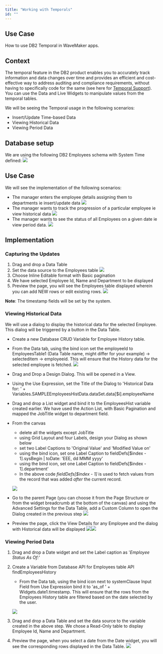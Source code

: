 ```yaml
---
title: "Working with Temporals"
id: ""
---
```


## Use Case

How to use DB2 Temporal in WaveMaker apps.

## Context

The temporal feature in the DB2 product enables you to accurately track information and data changes over time and provides an efficient and cost-effective way to address auditing and compliance requirements, without having to specifically code for the same (see here for [Temporal Support](/learn/app-development/services/database-services/temporal-support/)). You can use the Data and Live Widgets to manipulate values from the temporal tables.

We will be seeing the Temporal usage in the following scenarios:

- Insert/Update Time-based Data
- Viewing Historical Data
- Viewing Period Data

## Database setup

We are using the following DB2 Employees schema with System Time defined: [![](../assets/dbtemp_ex1.png)](../assets/dbtemp_ex1.png)

## Use Case

We will see the implementation of the following scenarios:

- The manager enters the employee details assigning them to departments ie insert/update data [![](../assets/dbtemp_ex2.png)](../assets/dbtemp_ex2.png)
- The manager wants to track the progression of a particular employee ie view historical data [![](../assets/dbtemp_ex3.png)](../assets/dbtemp_ex3.png)
- The manager wants to see the status of all Employees on a given date ie view period data. [![](../assets/dbtemp_ex4.png)](../assets/dbtemp_ex4.png)

## Implementation

### Capturing the Updates

1. Drag and drop a Data Table
2. Set the data source to the Employees table [![](../assets/dbtemp_ex2a_dt.png)](../assets/dbtemp_ex2a_dt.png)
3. Choose Inline Editable format with Basic pagination
4. We have selected Employee Id, Name and Department to be displayed
5. Preview the page, you will see the Employees table displayed wherein you can add NEW rows or edit existing rows. [![](../assets/dbtemp_ex2a.png)](../assets/dbtemp_ex2a.png)

**Note**: The timestamp fields will be set by the system.

### Viewing Historical Data

We will use a dialog to display the historical data for the selected Employee. This dialog will be triggered by a button in the Data Table.

- Create a new Database CRUD Variable for Employee History table.
- From the Data tab, using the bind icon set the employeeId to EmployeesTable1 (Data Table name, might differ for your example) -> selecteditem -> employeeid. This will ensure that the History data for the selected employee is fetched. [![](../assets/dbtemp_ex3_var.png)](../assets/dbtemp_ex3_var.png)
- Drag and Drop a Design Dialog. This will be opened in a View.
- Using the Use Expression, set the Title of the Dialog to 'Historical Data for: ' + Variables.SAMPLEEmployeesHistData.dataSet.data\[$i\].employeeName
- Drag and drop a List widget and bind it to the EmployeesHist variable created earlier. We have used the Action List, with Basic Pagination and mapped the JobTitle widget to department field.
- From the canvas
    
    - delete all the widgets except JobTitle
    - using Grid Layout and four Labels, design your Dialog as shown below
    - set two Label Captions to 'Original Value' and 'Modified Value on'
    - using the bind icon, set one Label Caption to fieldDefs\[$index - 1\].sysBegin | toDate: 'EEE, dd MMM yyyy'
    - using the bind icon, set one Label Caption to fieldDefs\[$index - 1\].department'
    - In the above code _fieldDefs\[$index - 1\]_ is used to fetch values from the record that was added _after_ the current record.
    
    [![](../assets/dbtemp_ex3_dialog.png)](../assets/dbtemp_ex3_dialog.png)
- Go to the parent Page (you can choose it from the Page Structure or from the widget breadcrumb at the bottom of the canvas) and using the Advanced Settings for the Data Table, add a Custom Column to open the Dialog created in the previous step [![](../assets/dbtemp_ex3_dt.png)](../assets/dbtemp_ex3_dt.png)
- Preview the page, click the View Details for any Employee and the dialog with Historical data will be displayed [![](../assets/dbtemp_ex2.png)](../assets/dbtemp_ex2.png)[![](../assets/dbtemp_ex3.png)](../assets/dbtemp_ex3.png)

### Viewing Period Data

1. Drag and drop a Date widget and set the Label caption as '_Employee Status As Of:_'
2. Create a Variable from Database API for Employees table API findEmployeesHistory
    
    - From the Data tab, using the bind icon next to systemClause Input Field from Use Expression bind it to 'as\_of ' + Widgets.date1.timestamp. This will ensure that the rows from the Employees History table are filtered based on the date selected by the user.
    
    [![](../assets/dbtemp_ex5.png)](../assets/dbtemp_ex5.png)
3. Drag and drop a Data Table and set the data source to the variable created in the above step. We chose a Read-Only table to display Employee Id, Name and Department.
4. Preview the page, when you select a date from the Date widget, you will see the corresponding rows displayed in the Data Table. [![](../assets/dbtemp_ex4.png)](../assets/dbtemp_ex4.png)
